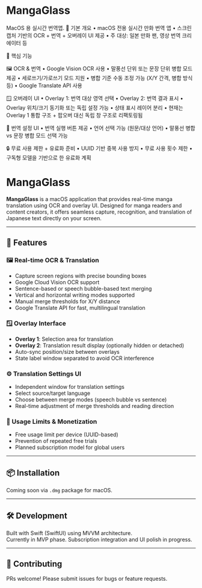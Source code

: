 # MangaGlass
MacOS 용 실시간 번역앱.
🎯 기본 개요
•	macOS 전용 실시간 만화 번역 앱
•	스크린 캡처 기반의 OCR + 번역 + 오버레이 UI 제공
•	주 대상: 일본 만화 팬, 영상 번역 크리에이터 등

🧠 핵심 기능

🖼 OCR & 번역
•	Google Vision OCR 사용
•	말풍선 단위 또는 문장 단위 병합 모드 제공
•	세로쓰기/가로쓰기 모드 지원
•	병합 기준 수동 조정 가능 (X/Y 간격, 병합 방식 등)
•	Google Translate API 사용

🪟 오버레이 UI
•	Overlay 1: 번역 대상 영역 선택
•	Overlay 2: 번역 결과 표시
•	Overlay 위치/크기 동기화 또는 독립 설정 가능
•	상태 표시 레이어 분리
•	현재는 Overlay 1 통합 구조 + 팝오버 대신 독립 창 구조로 리팩토링됨

🧩 번역 설정 UI
•	번역 실행 버튼 제공
•	언어 선택 가능 (원문/대상 언어)
•	말풍선 병합 vs 문장 병합 모드 선택 가능

🔒 무료 사용 제한 + 유료화 준비
•	UUID 기반 중복 사용 방지
•	무료 사용 횟수 제한
•	구독형 모델을 기반으로 한 유료화 계획

 # MangaGlass

**MangaGlass** is a macOS application that provides real-time manga translation using OCR and overlay UI. Designed for manga readers and content creators, it offers seamless capture, recognition, and translation of Japanese text directly on your screen.

---

## 🧩 Features

### 🖼 Real-time OCR & Translation
- Capture screen regions with precise bounding boxes
- Google Cloud Vision OCR support
- Sentence-based or speech bubble-based text merging
- Vertical and horizontal writing modes supported
- Manual merge thresholds for X/Y distance
- Google Translate API for fast, multilingual translation

### 🪟 Overlay Interface
- **Overlay 1**: Selection area for translation
- **Overlay 2**: Translation result display (optionally hidden or detached)
- Auto-sync position/size between overlays
- State label window separated to avoid OCR interference

### ⚙️ Translation Settings UI
- Independent window for translation settings
- Select source/target language
- Choose between merge modes (speech bubble vs sentence)
- Real-time adjustment of merge thresholds and reading direction

### 🔐 Usage Limits & Monetization
- Free usage limit per device (UUID-based)
- Prevention of repeated free trials
- Planned subscription model for global users

---

## 📦 Installation

Coming soon via `.dmg` package for macOS.

---

## 🛠 Development

Built with Swift (SwiftUI) using MVVM architecture.  
Currently in MVP phase. Subscription integration and UI polish in progress.

---


## 🙌 Contributing

PRs welcome! Please submit issues for bugs or feature requests.
